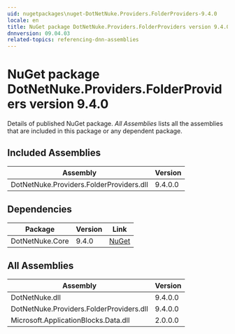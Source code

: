 ```yaml
---
uid: nugetpackages\nuget-DotNetNuke.Providers.FolderProviders-9.4.0
locale: en
title: NuGet package DotNetNuke.Providers.FolderProviders version 9.4.0
dnnversion: 09.04.03
related-topics: referencing-dnn-assemblies
---
```


# NuGet package DotNetNuke.Providers.FolderProviders version 9.4.0
Details of published NuGet package.
*All Assemblies* lists all the assemblies that are included in this package or any dependent package.

## Included Assemblies

|Assembly|Version|
|---|---|
|DotNetNuke.Providers.FolderProviders.dll|9.4.0.0|

## Dependencies

|Package|Version|Link|
|---|---|---|
|DotNetNuke.Core|9.4.0|[NuGet](https://www.nuget.org/packages/DotNetNuke.Core/9.4.0)|

## All Assemblies

|Assembly|Version|
|---|---|
|DotNetNuke.dll|9.4.0.0|
|DotNetNuke.Providers.FolderProviders.dll|9.4.0.0|
|Microsoft.ApplicationBlocks.Data.dll|2.0.0.0|

